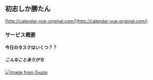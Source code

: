## 初志しか勝たん

[http://calendar-vue-original.com/](http://calendar-vue-original.com/)

### サービス概要
#### 今日のタスクはいくつ？？
##### こんなことありがち
[![Image from Gyazo](https://i.gyazo.com/624467be34ade3fb42c4a97f9e331a49.png)](https://gyazo.com/624467be34ade3fb42c4a97f9e331a49)


